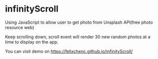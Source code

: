 # infinityScroll

Using JavaScript to allow user to get photo from Unsplash API(free photo resource web)

Keep scrolling down, scroll event will render 30 new random photos at a time to display on the app.

You can visit demo on https://felixchenc.github.io/infinityScroll/
